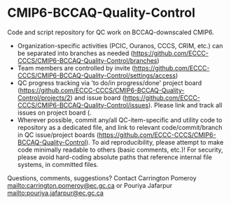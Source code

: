 # CMIP6-BCCAQ-Quality-Control
Code and script repository for QC work on BCCAQ-downscaled CMIP6.

- Organization-specific activities (PCIC, Ouranos, CCCS, CRIM, etc.) can be separated into branches as needed (https://github.com/ECCC-CCCS/CMIP6-BCCAQ-Quality-Control/branches)
- Team members are controlled by invite (https://github.com/ECCC-CCCS/CMIP6-BCCAQ-Quality-Control/settings/access)
- QC progress tracking via 'to do/in progress/done' project board (https://github.com/ECCC-CCCS/CMIP6-BCCAQ-Quality-Control/projects/2) and issue board (https://github.com/ECCC-CCCS/CMIP6-BCCAQ-Quality-Control/issues).  Please link and track all issues on project board (. 
- Wherever possible, commit any/all QC-item-specific and utility code to repository as a dedicated file, and link to relevant code/commit/branch in QC issue/project boards (https://github.com/ECCC-CCCS/CMIP6-BCCAQ-Quality-Control).  To aid reproducibility, please attempt to make code minimally readable to others (basic comments, etc.)!  For security, please avoid hard-coding absolute paths that reference internal file systems, in committed files.

Questions, comments, suggestions?  Contact Carrington Pomeroy <mailto:carrington.pomeroy@ec.gc.ca> or Pouriya Jafarpur <mailto:pouriya.jafarpur@ec.gc.ca>
